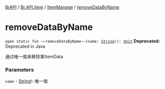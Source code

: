 [BrAPI](../../index.md) / [Br.API.Item](../index.md) / [ItemManage](index.md) / [removeDataByName](./remove-data-by-name.md)

# removeDataByName

`open static fun ~~removeDataByName~~(name: `[`String`](https://kotlinlang.org/api/latest/jvm/stdlib/kotlin/-string/index.html)`!): `[`Unit`](https://kotlinlang.org/api/latest/jvm/stdlib/kotlin/-unit/index.html)
**Deprecated:** Deprecated in Java

通过唯一值来移除某ItemData

### Parameters

`name` - [String](https://kotlinlang.org/api/latest/jvm/stdlib/kotlin/-string/index.html)!: 唯一值